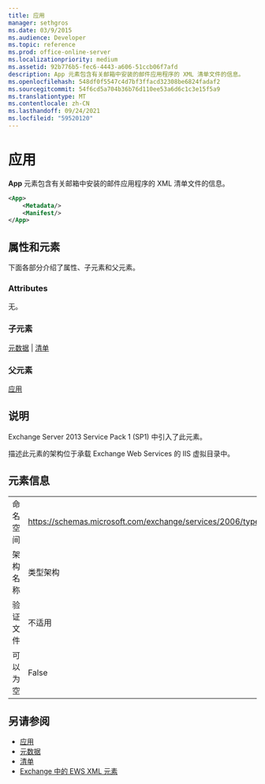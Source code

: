 ```yaml
---
title: 应用
manager: sethgros
ms.date: 03/9/2015
ms.audience: Developer
ms.topic: reference
ms.prod: office-online-server
ms.localizationpriority: medium
ms.assetid: 92b776b5-fec6-4443-a606-51ccb06f7afd
description: App 元素包含有关邮箱中安装的邮件应用程序的 XML 清单文件的信息。
ms.openlocfilehash: 548df0f5547c4d7bf3ffacd32308be6824fadaf2
ms.sourcegitcommit: 54f6cd5a704b36b76d110ee53a6d6c1c3e15f5a9
ms.translationtype: MT
ms.contentlocale: zh-CN
ms.lasthandoff: 09/24/2021
ms.locfileid: "59520120"
---
```

# <a name="app"></a>应用

**App** 元素包含有关邮箱中安装的邮件应用程序的 XML 清单文件的信息。 
  
```XML
<App>
    <Metadata/>
    <Manifest/>
</App>
```

## <a name="attributes-and-elements"></a>属性和元素

下面各部分介绍了属性、子元素和父元素。
  
### <a name="attributes"></a>Attributes

无。
  
### <a name="child-elements"></a>子元素

[元数据](metadata-ex15websvcsotherref.md)  | [清单](manifest.md)
  
### <a name="parent-elements"></a>父元素

[应用](apps.md)
  
## <a name="remarks"></a>说明

Exchange Server 2013 Service Pack 1 (SP1) 中引入了此元素。
  
描述此元素的架构位于承载 Exchange Web Services 的 IIS 虚拟目录中。
  
## <a name="element-information"></a>元素信息

|||
|:-----|:-----|
|命名空间  <br/> |https://schemas.microsoft.com/exchange/services/2006/types  <br/> |
|架构名称  <br/> |类型架构  <br/> |
|验证文件  <br/> |不适用  <br/> |
|可以为空  <br/> |False  <br/> |
   
## <a name="see-also"></a>另请参阅

- [应用](apps.md)
- [元数据](metadata-ex15websvcsotherref.md)
- [清单](manifest.md)
- [Exchange 中的 EWS XML 元素](ews-xml-elements-in-exchange.md)

